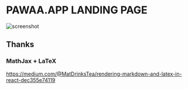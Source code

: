 # PAWAA.APP LANDING PAGE

![screenshot](https://github.com/sasigume/pawaaapp-lp/blob/main/screenshot/demo.png?raw=true)

## Thanks

### MathJax + LaTeX

https://medium.com/@MatDrinksTea/rendering-markdown-and-latex-in-react-dec355e74119